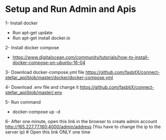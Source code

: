 # Setup and Run Admin and Apis 

1- Install docker
  * Run apt-get update
  * Run apt-get install docker.io 

2- Install docker compose 
  * https://www.digitalocean.com/community/tutorials/how-to-install-docker-compose-on-ubuntu-16-04
  
3- Download docker-compose.yml file https://github.com/fasbitX/connect-stellar_api/blob/master/docker/docker-compose.yml

4- Download .env file and change it https://github.com/fasbitX/connect-stellar_api/blob/master/.env

5- Run command 
  * docker-compose up -d
  
6- After one minute, open this link in the browser to create admin account http://165.227.77.160:4000/admin/address (You have to change the ip to the server ip) # Open this link ONLY one time
